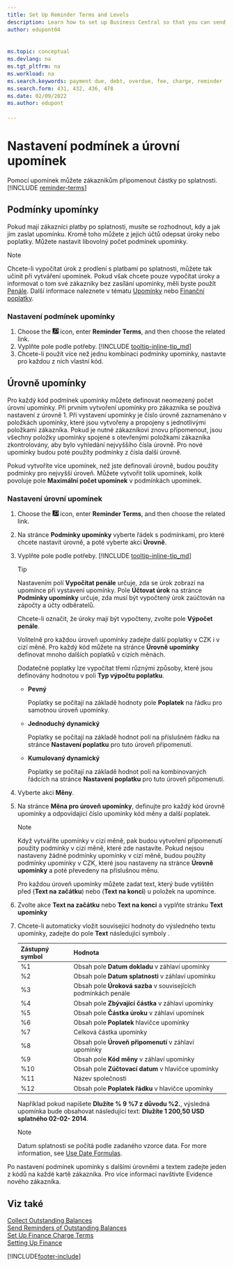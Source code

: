 ```yaml
---
title: Set Up Reminder Terms and Levels
description: Learn how to set up Business Central so that you can send a reminder to a customer about a payment that is due and add charges, or fees to the payment because of the delay.
author: edupont04


ms.topic: conceptual
ms.devlang: na
ms.tgt_pltfrm: na
ms.workload: na
ms.search.keywords: payment due, debt, overdue, fee, charge, reminder
ms.search.form: 431, 432, 436, 478
ms.date: 02/09/2022
ms.author: edupont

---
```

# Nastavení podmínek a úrovní upomínek

Pomocí upomínek můžete zákazníkům připomenout částky po splatnosti. [!INCLUDE [reminder-terms](includes/reminder-terms.md)]

## Podmínky upomínky

Pokud mají zákazníci platby po splatnosti, musíte se rozhodnout, kdy a jak jim zaslat upomínku. Kromě toho můžete z jejich účtů odepsat úroky nebo poplatky. Můžete nastavit libovolný počet podmínek upomínky.

> [!NOTE]
> Chcete-li vypočítat úrok z prodlení s platbami po splatnosti, můžete tak učinit při vytváření upomínek. Pokud však chcete pouze vypočítat úroky a informovat o tom své zákazníky bez zasílání upomínky, měli byste použít [Penále](finance-setup-finance-charges.md). Další informace naleznete v tématu [Upomínky](receivables-collect-outstanding-balances.md#reminders) nebo [Finanční poplatky](receivables-collect-outstanding-balances.md#finance-charges).

### Nastavení podmínek upomínky

1. Choose the ![Lightbulb that opens the Tell Me feature.](media/ui-search/search_small.png "Tell me what you want to do") icon, enter **Reminder Terms**, and then choose the related link.
2. Vyplňte pole podle potřeby. [!INCLUDE [tooltip-inline-tip_md](includes/tooltip-inline-tip_md.md)]
3. Chcete-li použít více než jednu kombinaci podmínky upomínky, nastavte pro každou z nich vlastní kód.

## Úrovně upomínky

Pro každý kód podmínek upomínky můžete definovat neomezený počet úrovní upomínky. Při prvním vytvoření upomínky pro zákazníka se používá nastavení z úrovně 1. Při vystavení upomínky je číslo úrovně zaznamenáno v položkách upomínky, které jsou vytvořeny a propojeny s jednotlivými položkami zákazníka. Pokud je nutné zákazníkovi znovu připomenout, jsou všechny položky upomínky spojené s otevřenými položkami zákazníka zkontrolovány, aby bylo vyhledání nejvyššího čísla úrovně. Pro nové upomínky budou poté použity podmínky z čísla další úrovně.

Pokud vytvoříte více upomínek, než jste definovali úrovně, budou použity podmínky pro nejvyšší úroveň. Můžete vytvořit tolik upomínek, kolik povoluje pole **Maximální počet upomínek** v podmínkách upomínek.

### Nastavení úrovní upomínek

1. Choose the ![Lightbulb that opens the Tell Me feature.](media/ui-search/search_small.png "Tell me what you want to do") icon, enter **Reminder Terms**, and then choose the related link.
2. Na stránce **Podmínky upomínky** vyberte řádek s podmínkami, pro které chcete nastavit úrovně, a poté vyberte akci **Úrovně**.
3. Vyplňte pole podle potřeby. [!INCLUDE [tooltip-inline-tip_md](includes/tooltip-inline-tip_md.md)]

   > [!TIP]
   > Nastavením polí **Vypočítat penále** určuje, zda se úrok zobrazí na upomínce při vystavení upomínky. Pole **Účtovat úrok** na stránce **Podmínky upomínky** určuje, zda musí být vypočtený úrok zaúčtován na zápočty a účty odběratelů.
   >
   > Chcete-li označit, že úroky mají být vypočteny, zvolte pole **Výpočet penále**.

   Volitelně pro každou úroveň upomínky zadejte další poplatky v CZK i v cizí měně. Pro každý kód můžete na stránce **Úrovně upomínky** definovat mnoho dalších poplatků v cizích měnách.

   Dodatečné poplatky lze vypočítat třemi různými způsoby, které jsou definovány hodnotou v poli **Typ výpočtu poplatku**.

   - **Pevný**

      Poplatky se počítají na základě hodnoty pole **Poplatek** na řádku pro samotnou úroveň upomínky.
   - **Jednoduchý dynamický**

      Poplatky se počítají na základě hodnot polí na příslušném řádku na stránce **Nastavení poplatku** pro tuto úroveň připomenutí.
   - **Kumulovaný dynamický**

      Poplatky se počítají na základě hodnot polí na kombinovaných řádcích na stránce **Nastavení poplatku** pro tuto úroveň připomenutí.

4. Vyberte akci **Měny**.
5. Na stránce **Měna pro úroveň upomínky**, definujte pro každý kód úrovně upomínky a odpovídající číslo upomínky kód měny a další poplatek.

   > [!NOTE]  
   > Když vytváříte upomínky v cizí měně, pak budou vytvoření připomenutí použity podmínky v cizí měně, které zde nastavíte. Pokud nejsou nastaveny žádné podmínky upomínky v cizí měně, budou použity podmínky upomínky v CZK, které jsou nastaveny na stránce **Úrovně upomínky** a poté převedeny na příslušnou měnu.

   Pro každou úroveň upomínky můžete zadat text, který bude vytištěn před (**Text na začátku**) nebo (**Text na konci**) u položek na upomínce.

6. Zvolte akce **Text na začátku** nebo **Text na konci** a vyplňte stránku **Text upomínky**
7. Chcete-li automaticky vložit související hodnoty do výsledného textu upomínky, zadejte do pole **Text** následující symboly .

   | Zástupný symbol | Hodnota |
   |-----------------|-----------|  
   | %1 | Obsah pole **Datum dokladu** v záhlaví upomínky |
   | %2 | Obsah pole **Datum splatnosti** v záhlaví upomínku |
   | %3 | Obsah pole **Úroková sazba** v souvisejících podmínkách penále |
   | %4 | Obsah pole **Zbývající částka** v záhlaví upomínky |
   | %5 | Obsah pole **Částka úroku** v záhlaví upomínek |
   | %6 | Obsah pole **Poplatek** hlavičce upomínky |
   | %7 | Celková částka upomínky |
   | %8 | Obsah pole **Úroveň připomenutí** v záhlaví upomínky |
   | %9 | Obsah pole **Kód měny** v záhlaví upomínky |
   | %10 | Obsah pole **Zúčtovací datum** v hlavičce upomínky |
   | %11 | Název společnosti |
   | %12 | Obsah pole **Poplatek řádku** v hlavičce upomínky |

   Například pokud napíšete **Dlužíte % 9 %7 z důvodu %2.**, výsledná upomínka bude obsahovat následující text: **Dlužíte 1 200,50 USD splatného 02-02- 2014**.

   > [!NOTE]
   > Datum splatnosti se počítá podle zadaného vzorce data. For more information, see [Use Date Formulas](ui-enter-date-ranges.md#use-date-formulas).

Po nastavení podmínek upomínky s dalšími úrovněmi a textem zadejte jeden z kódů na každé kartě zákazníka. Pro více informací navštivte <x3/>Evidence nového zákazníka<x4/>.

## Viz také

[Collect Outstanding Balances](receivables-collect-outstanding-balances.md)  
[Send Reminders of Outstanding Balances](receivables-send-reminders.md)  
[Set Up Finance Charge Terms](finance-setup-finance-charges.md)  
[Setting Up Finance](finance-setup-finance.md)


[!INCLUDE[footer-include](includes/footer-banner.md)]